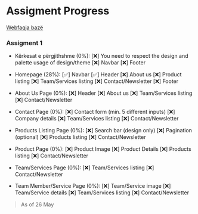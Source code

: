 # Assigment Progress

[Webfaqja bazë](https://themeforest.unitedthemes.com/wpversions/brooklyn/demo20/)

### Assigment 1
- Kërkesat e përgjithshme (0%):
[❌] You need to respect the design and palette usage of design/theme
[❌] Navbar
[❌] Footer

- Homepage (28%):
[✅] Navbar
[✅] Header
[❌] About us
[❌] Product listing
[❌] Team/Services listing
[❌] Contact/Newsletter
[❌] Footer

- About Us Page (0%):
[❌] Header
[❌] About us
[❌] Team/Services listing
[❌] Contact/Newsletter

- Contact Page (0%):
[❌] Contact form (min. 5 different inputs)
[❌] Company details
[❌] Team/Services listing
[❌] Contact/Newsletter

- Products Listing Page (0%):
[❌] Search bar (design only)
[❌] Pagination (optional)
[❌] Products listing
[❌] Contact/Newsletter

- Product Page (0%):
[❌] Product Image
[❌] Product Details
[❌] Products listing
[❌] Contact/Newsletter

- Team/Services Page  (0%):
[❌] Team/Services listing
[❌] Contact/Newsletter

- Team Member/Service Page (0%):
[❌] Team/Service image
[❌] Team/Service details
[❌] Team/Services listing
[❌] Contact/Newsletter

> As of 26 May